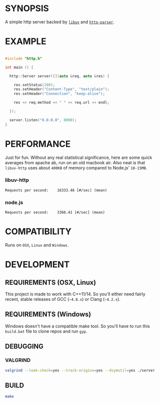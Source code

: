 # SYNOPSIS

A simple http server backed by [`libuv`](https://github.com/joyent/libuv)
and [`http-parser`](https://github.com/joyent/http-parser).

# EXAMPLE

```cpp

#include "http.h"

int main () {

  http::Server server([](auto &req, auto &res) {

    res.setStatus(200);
    res.setHeader("Content-Type", "text/plain");
    res.setHeader("Connection", "keep-alive");

    res << req.method << " " << req.url << endl;

  });

  server.listen("0.0.0.0", 8000);
}
```

# PERFORMANCE

Just for fun. Without any real statistical significance, here are
some quick averages from apache ab, run on an old macbook air. Also
neat is that `libuv-http` uses about `400KB` of memory compared to
Node.js' `10-15MB`.

### libuv-http
```
Requests per second:    16333.46 [#/sec] (mean)
```

### node.js
```
Requests per second:    3366.41 [#/sec] (mean)
```

# COMPATIBILITY
Runs on `OSX`, `Linux` and `Windows`.

# DEVELOPMENT

## REQUIREMENTS (OSX, Linux)
This project is made to work with C++11/14. So you'll either need
fairly recent, stable releases of GCC (`~4.8.x`) or Clang (`~4.2.x`).

## REQUIREMENTS (Windows)
Windows doesn't have a compatible make tool. So you'll have to run 
this `build.bat` file to clone repos and run `gyp`.

## DEBUGGING

### VALGRIND

```bash
valgrind --leak-check=yes --track-origins=yes --dsymutil=yes ./server
```

## BUILD

```bash
make
```

